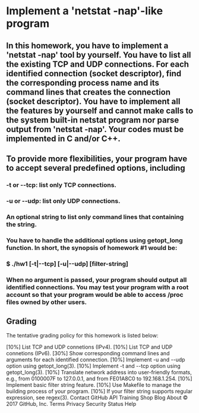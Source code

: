 # Implement a 'netstat -nap'-like program
## In this homework, you have to implement a 'netstat -nap' tool by yourself. You have to list all the existing TCP and UDP connections. For each identified connection (socket descriptor), find the corresponding process name and its command lines that creates the connection (socket descriptor). You have to implement all the features by yourself and cannot make calls to the system built-in netstat program nor parse output from 'netstat -nap'. Your codes must be implemented in C and/or C++.

## To provide more flexibilities, your program have to accept several predefined options, including

### -t or --tcp: list only TCP connections.
### -u or --udp: list only UDP connections.
### An optional string to list only command lines that containing the string.
### You have to handle the additional options using getopt_long function. In short, the synopsis of homework #1 would be:
### $ ./hw1 [-t|--tcp] [-u|--udp] [filter-string]
### When no argument is passed, your program should output all identified connections. You may test your program with a root account so that your program would be able to access /proc files owned by other users.

## Grading
The tentative grading policy for this homework is listed below:

[10%] List TCP and UDP connetions (IPv4).
[10%] List TCP and UDP connetions (IPv6).
[30%] Show corresponding command lines and arguments for each identified connection.
[10%] Implement -u and --udp option using getopt_long(3).
[10%] Implement -t and --tcp option using getopt_long(3).
[10%] Translate network address into user-friendly formats, e.g., from 0100007F to 127.0.0.1, and from FE01A8C0 to 192.168.1.254.
[10%] Implement basic filter string feature.
[10%] Use Makefile to manage the building process of your program.
[10%] If your filter string supports regular expression, see regex(3).
Contact GitHub API Training Shop Blog About
© 2017 GitHub, Inc. Terms Privacy Security Status Help

